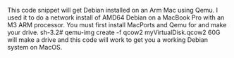 This code snippet will get Debian installed on an Arm Mac using Qemu.  I used it to do a network install of AMD64 Debian on a MacBook Pro with an M3 ARM processor.  You must first install MacPorts and Qemu for and make your drive.  sh-3.2# qemu-img create -f qcow2 myVirtualDisk.qcow2 60G will make a drive and this code will work to get you a working Debian system on MacOS.  
